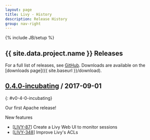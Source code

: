 ```yaml
---
layout: page
title: Livy - History
description: Release History
group: nav-right
---
```

<!--
{% comment %}
Licensed to the Apache Software Foundation (ASF) under one or more
contributor license agreements.  See the NOTICE file distributed with
this work for additional information regarding copyright ownership.
The ASF licenses this file to you under the Apache License, Version 2.0
(the "License"); you may not use this file except in compliance with
the License.  You may obtain a copy of the License at

http://www.apache.org/licenses/LICENSE-2.0

Unless required by applicable law or agreed to in writing, software
distributed under the License is distributed on an "AS IS" BASIS,
WITHOUT WARRANTIES OR CONDITIONS OF ANY KIND, either express or implied.
See the License for the specific language governing permissions and
limitations under the License.
{% endcomment %}
-->

{% include JB/setup %}

## {{ site.data.project.name }} Releases

For a full list of releases, see
<a href="https://github.com/apache/{{ site.data.project.incubator_name }}/releases">GitHub</a>.
Downloads are available on the
[downloads page]({{ site.baseurl }}/download).

## <a href="https://github.com/apache/{{ site.data.project.incubator_name }}/releases/tag/v0.4.0-incubating">0.4.0-incubating</a> / 2017-09-01
{: #v0-4-0-incubating}

Our first Apache release!

New features

* [<a href="https://issues.apache.org/jira/browse/LIVY-87">LIVY-87</a>]
  Create a Livy Web UI to monitor sessions
* [<a href="https://issues.apache.org/jira/browse/LIVY-348">LIVY-348</a>]
  Improve Livy's ACLs

